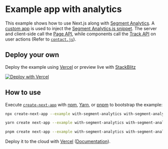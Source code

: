 # Example app with analytics

This example shows how to use Next.js along with [Segment Analytics](https://segment.com). A [custom app](https://nextjs.org/docs/advanced-features/custom-app) is used to inject the [Segment Analytics.js snippet](https://github.com/segmentio/snippet). The server and client-side call the [Page API](https://segment.com/docs/connections/spec/page/), while components call the [Track API](https://segment.com/docs/connections/spec/track/) on user actions (Refer to [`contact.js`](https://github.com/vercel/next.js/blob/canary/examples/with-segment-analytics/pages/contact.js)).

## Deploy your own

Deploy the example using [Vercel](https://vercel.com?utm_source=github&utm_medium=readme&utm_campaign=next-example) or preview live with [StackBlitz](https://stackblitz.com/github/vercel/next.js/tree/canary/examples/with-segment-analytics)

[![Deploy with Vercel](https://vercel.com/button)](https://vercel.com/new/clone?repository-url=https://github.com/vercel/next.js/tree/canary/examples/with-segment-analytics&project-name=with-segment-analytics&repository-name=with-segment-analytics)

## How to use

Execute [`create-next-app`](https://github.com/vercel/next.js/tree/canary/packages/create-next-app) with [npm](https://docs.npmjs.com/cli/init), [Yarn](https://yarnpkg.com/lang/en/docs/cli/create/), or [pnpm](https://pnpm.io) to bootstrap the example:

```bash
npx create-next-app --example with-segment-analytics with-segment-analytics-app
```

```bash
yarn create next-app --example with-segment-analytics with-segment-analytics-app
```

```bash
pnpm create next-app --example with-segment-analytics with-segment-analytics-app
```

Deploy it to the cloud with [Vercel](https://vercel.com/new?utm_source=github&utm_medium=readme&utm_campaign=next-example) ([Documentation](https://nextjs.org/docs/deployment)).
